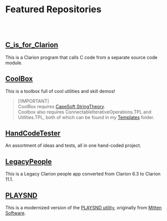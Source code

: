 # Featured Repositories
<br>
<br>

## [C_is_for_Clarion](https://github.com/StevenSchifter/ClarionProjects/tree/main/C_is_for_Clarion)<br>
This is a Clarion program that calls C code from a separate source code module.<br>

## [CoolBox](https://github.com/StevenSchifter/ClarionProjects/tree/main/CoolBox)<br>
This is a toolbox full of cool utilities and skill demos!<br>

> [!IMPORTANT]<br>
> CoolBox requires [CapeSoft StringTheory](https://www.capesoft.com/accessories/StringTheorysp.htm).<br>
> Coolbox also requires ConnectableIterativeOperations.TPL and Utilities.TPL, both of which can be found in my [Templates](https://github.com/StevenSchifter/ClarionProjects/tree/main/Templates) folder.<br>

## [HandCodeTester](https://github.com/StevenSchifter/ClarionProjects/tree/main/HandCodeTester)<br>
An assortment of ideas and tests, all in one hand-coded project.<br>

## [LegacyPeople](https://github.com/StevenSchifter/ClarionProjects/tree/main/LegacyPeople)<br>
This is a Legacy Clarion people app converted from Clarion 6.3 to Clarion 11.1.<br>

## [PLAYSND](https://github.com/StevenSchifter/ClarionProjects/tree/main/PLAYSND)<br>
This is a modernized version of the [PLAYSND utility](https://www.mittensoftware.com/DL/PLAYSND.ZIP), originally from [Mitten Software](https://www.mittensoftware.com/Downloads.htm).

